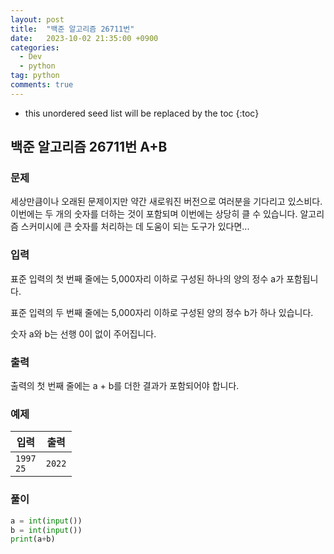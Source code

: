 ```yaml
---
layout: post
title:  "백준 알고리즘 26711번"
date:   2023-10-02 21:35:00 +0900
categories: 
  - Dev
  - python
tag: python
comments: true
---
```


* this unordered seed list will be replaced by the toc
{:toc}

## 백준 알고리즘 26711번 A+B

### 문제

세상만큼이나 오래된 문제이지만 약간 새로워진 버전으로 여러분을 기다리고 있스비다. 이번에는 두 개의 숫자를 더하는 것이 포함되며 이번에는 상당히 클 수 있습니다. 알고리즘 스커미시에 큰 숫자를 처리하는 데 도움이 되는 도구가 있다면...

### 입력

표준 입력의 첫 번째 줄에는 5,000자리 이하로 구성된 하나의 양의 정수 a가 포함됩니다.  

표준 입력의 두 번째 줄에는 5,000자리 이하로 구성된 양의 정수 b가 하나 있습니다.

숫자 a와 b는 선행 0이 없이 주어집니다.

### 출력

출력의 첫 번째 줄에는 a + b를 더한 결과가 포함되어야 합니다.

### 예제

| 입력 | 출력 |
| --- | --- |
| `1997` <br/> `25` | `2022` |

### 풀이

```py
a = int(input())
b = int(input())
print(a+b)
```